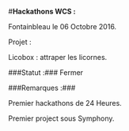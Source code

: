#**Hackathons WCS :**

Fontainbleau le 06 Octobre 2016.

Projet :

Licobox : attraper les licornes.

###Statut :###
 Fermer


###Remarques :###

Premier hackathons de 24 Heures.

Premier project sous Symphony.



